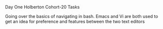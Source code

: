 Day One Holberton Cohort-20 Tasks

Going over the basics of navigating in bash.
Emacs and Vi are both used to get an idea for preference and features between the two text editors
